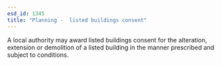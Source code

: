 ```yaml
---
esd_id: 1345
title: "Planning -  listed buildings consent"
---
```


A local authority may award listed buildings consent for the alteration, extension or demolition of a listed building in the manner prescribed and subject to conditions.

